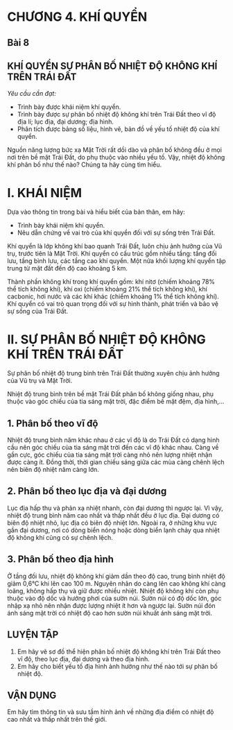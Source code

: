 # CHƯƠNG 4. KHÍ QUYỂN

## Bài 8
## KHÍ QUYỂN SỰ PHÂN BỐ NHIỆT ĐỘ KHÔNG KHÍ TRÊN TRÁI ĐẤT

*Yêu cầu cần đạt:*
- Trình bày được khái niệm khí quyển.
- Trình bày được sự phân bố nhiệt độ không khí trên Trái Đất theo vĩ độ địa lí; lục địa, đại dương; địa hình.
- Phân tích được bảng số liệu, hình vẽ, bản đồ về yếu tố nhiệt độ của khí quyển.

Nguồn năng lượng bức xạ Mặt Trời rất dồi dào và phân bố không đều ở mọi nơi trên bề mặt Trái Đất, do phụ thuộc vào nhiều yếu tố. Vậy, nhiệt độ không khí phân bố như thế nào? Chúng ta hãy cùng tìm hiểu.

# I. KHÁI NIỆM

Dựa vào thông tin trong bài và hiểu biết của bản thân, em hãy:
- Trình bày khái niệm khí quyển.
- Nêu dẫn chứng về vai trò của khí quyển đối với sự sống trên Trái Đất.

Khí quyển là lớp không khí bao quanh Trái Đất, luôn chịu ảnh hưởng của Vũ trụ, trước tiên là Mặt Trời. Khí quyển có cấu trúc gồm nhiều tầng: tầng đối lưu, tầng bình lưu, các tầng cao khí quyển. Một nửa khối lượng khí quyển tập trung từ mặt đất đến độ cao khoảng 5 km.

Thành phần không khí trong khí quyển gồm: khí nitơ (chiếm khoảng 78% thể tích không khí), khí oxi (chiếm khoảng 21% thể tích không khí), khí cacbonic, hơi nước và các khí khác (chiếm khoảng 1% thể tích không khí). Khí quyển có vai trò quan trọng đối với sự hình thành, phát triển và bảo vệ sự sống của Trái Đất.

# II. SỰ PHÂN BỐ NHIỆT ĐỘ KHÔNG KHÍ TRÊN TRÁI ĐẤT

Sự phân bố nhiệt độ trung bình trên Trái Đất thường xuyên chịu ảnh hưởng của Vũ trụ và Mặt Trời.

Nhiệt độ trung bình trên bề mặt Trái Đất phân bố không giống nhau, phụ thuộc vào góc chiếu của tia sáng mặt trời, đặc điểm bề mặt đệm, địa hình,...

## 1. Phân bố theo vĩ độ

Nhiệt độ trung bình năm khác nhau ở các vĩ độ là do Trái Đất có dạng hình cầu nên góc chiếu của tia sáng mặt trời đến các vĩ độ khác nhau. Càng về gần cực, góc chiếu của tia sáng mặt trời càng nhỏ nên lượng nhiệt nhận được càng ít. Đồng thời, thời gian chiếu sáng giữa các mùa càng chênh lệch nên biên độ nhiệt năm càng lớn.
## 2. Phân bố theo lục địa và đại dương

Lục địa hấp thụ và phản xạ nhiệt nhanh, còn đại dương thì ngược lại. Vì vậy, nhiệt độ trung bình năm cao nhất và thấp nhất đều ở lục địa. Đại dương có biên độ nhiệt nhỏ, lục địa có biên độ nhiệt lớn. Ngoài ra, ở những khu vực gần đại dương, nơi có dòng biển nóng hoặc dòng biển lạnh chảy qua nhiệt độ không khí cũng có sự chênh lệch.
## 3. Phân bố theo địa hình

Ở tầng đối lưu, nhiệt độ không khí giảm dần theo độ cao, trung bình nhiệt độ giảm 0,6°C khi lên cao 100 m. Nguyên nhân do càng lên cao không khí càng loãng, không hấp thụ và giữ được nhiều nhiệt. Nhiệt độ không khí còn phụ thuộc vào độ dốc và hướng phơi của sườn núi. Sườn núi có độ dốc lớn, góc nhập xạ nhỏ nên nhận được lượng nhiệt ít hơn và ngược lại. Sườn núi đón ánh sáng mặt trời có nhiệt độ cao hơn sườn núi khuất ánh sáng mặt trời.

## LUYỆN TẬP
1. Em hãy vẽ sơ đồ thể hiện phân bố nhiệt độ không khí trên Trái Đất theo vĩ độ, theo lục địa, đại dương và theo địa hình.
2. Em hãy cho biết yếu tố địa hình ảnh hưởng như thế nào tới sự phân bố nhiệt độ.
## VẬN DỤNG
Em hãy tìm thông tin và sưu tầm hình ảnh về những địa điểm có nhiệt độ cao nhất và thấp nhất trên thế giới.
